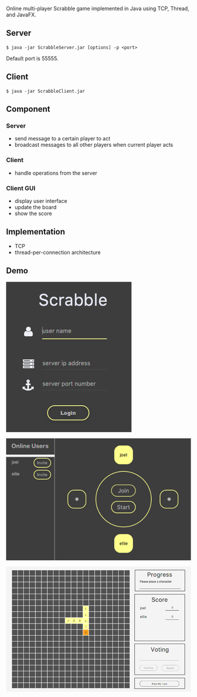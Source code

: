 Online multi-player Scrabble game implemented in Java using TCP, Thread, and JavaFX.

## Server

```
$ java -jar ScrabbleServer.jar [options] -p <port>
```

Default port is 55555.

## Client

```
$ java -jar ScrabbleClient.jar
```


## Component
### Server
- send message to a certain player to act
- broadcast messages to all other players when current player acts
### Client
- handle operations from the server
### Client GUI
- display user interface
- update the board
- show the score

## Implementation
- TCP
- thread-per-connection architecture

## Demo
![Login](https://github.com/ZintrulCre/Scrabble-Game/blob/master/Resource/Login.png)

![Desk](https://github.com/ZintrulCre/Scrabble-Game/blob/master/Resource/Desk.png)

![Board](https://github.com/ZintrulCre/Scrabble-Game/blob/master/Resource/Board.png)

